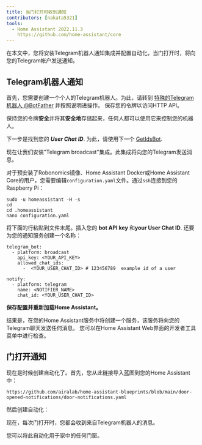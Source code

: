 ```yaml
---
title: 当门打开时收到通知
contributors: [nakata5321]
tools:   
  - Home Assistant 2022.11.3
    https://github.com/home-assistant/core
---
```


在本文中，您将安装Telegram机器人通知集成并配置自动化，当门打开时，将向您的Telegram帐户发送通知。

## Telegram机器人通知

首先，您需要创建一个个人的Telegram机器人。为此，请转到 [特殊的Telegram机器人 @BotFather](https://t.me/botfather) 并按照说明进操作。 
保存您的令牌以访问HTTP API。

<robo-wiki-video controls :videos="[{src: 'https://static.robonomics.network/wiki/bot-father.mp4', type:'mp4'}]" />

<robo-wiki-note type="warning">

保持您的令牌**安全**并将其**安全地**存储起来，任何人都可以使用它来控制您的机器人。 

</robo-wiki-note>

下一步是找到您的 ***User Chat ID***. 为此，请使用下一个 [GetIdsBot](https://t.me/getidsbot). 

<robo-wiki-video controls :videos="[{src: 'https://static.robonomics.network/wiki/get-id-bot.mp4', type:'mp4'}]" />

现在让我们安装"Telegram broadcast"集成。此集成将向您的Telegram发送消息。

对于预安装了Robonomics镜像、Home Assistant Docker或Home Assistant Core的用户，您需要编辑`configuration.yaml`文件。通过`ssh`连接到您的Raspberry Pi：

<robo-wiki-video controls :videos="[{src: 'https://static.robonomics.network/wiki/open-config.mp4', type:'mp4'}]" />

<code-helper additionalLine="rasppi_username@rasppi_hostname" >

```shell
sudo -u homeassistant -H -s
cd
cd .homeassistant 
nano configuration.yaml
```

</code-helper >

将下面的行粘贴到文件末尾。插入您的 **bot API key** 和**your User Chat ID**. 还要为您的通知服务创建一个名称：


<code-helper copy >

```shell
telegram_bot:
  - platform: broadcast
    api_key: <YOUR_API_KEY>
    allowed_chat_ids:
      -  <YOUR_USER_CHAT_ID> # 123456789  example id of a user
      
notify:
  - platform: telegram
    name: <NOTIFIER_NAME>
    chat_id: <YOUR_USER_CHAT_ID>
```

</code-helper >

<robo-wiki-video controls :videos="[{src: 'https://static.robonomics.network/wiki/insert-config.mp4', type:'mp4'}]" />

**保存配置并重新加载Home Assistant。**


结果是，在您的Home Assistant服务中将创建一个服务，该服务将向您的Telegram聊天发送任何消息。 
您可以在Home Assistant Web界面的开发者工具菜单中进行检查。 

<robo-wiki-video controls :videos="[{src: 'https://static.robonomics.network/wiki/telegram-result.mp4', type:'mp4'}]" />

##  门打开通知

现在是时候创建自动化了。首先，您从此链接导入蓝图到您的Home Assistant中：

<code-helper copy>

```shell
https://github.com/airalab/home-assistant-blueprints/blob/main/door-opened-notifications/door-notifications.yaml
```

</code-helper >

<robo-wiki-video controls :videos="[{src: 'https://static.robonomics.network/wiki/insert-blue.mp4', type:'mp4'}]" />

然后创建自动化：

<robo-wiki-video controls :videos="[{src: 'https://static.robonomics.network/wiki/create-automation.mp4', type:'mp4'}]" />

现在，每次门打开时，您都会收到来自Telegram机器人的消息。

<robo-wiki-note type="okay">
您可以将此自动化用于家中的任何门窗。
</robo-wiki-note>

